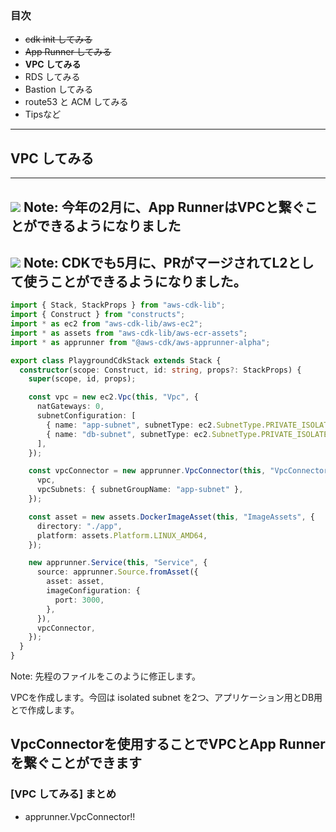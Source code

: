### 目次

- ~~cdk init してみる~~
- ~~App Runner してみる~~
- **VPC してみる**
- RDS してみる
- Bastion してみる
- route53 と ACM してみる
- Tipsなど
---
## VPC してみる
---
![](./assets/press-of-vpc-connector.png) <!-- .element height="500" -->
Note: 今年の2月に、App RunnerはVPCと繋ぐことができるようになりました
---
![](./assets/apprunner-vpc-connect.png) <!-- .element height="600" -->
Note: CDKでも5月に、PRがマージされてL2として使うことができるようになりました。
---
```ts [|3,11-17|19-22,36]
import { Stack, StackProps } from "aws-cdk-lib";
import { Construct } from "constructs";
import * as ec2 from "aws-cdk-lib/aws-ec2";
import * as assets from "aws-cdk-lib/aws-ecr-assets";
import * as apprunner from "@aws-cdk/aws-apprunner-alpha";

export class PlaygroundCdkStack extends Stack {
  constructor(scope: Construct, id: string, props?: StackProps) {
    super(scope, id, props);

    const vpc = new ec2.Vpc(this, "Vpc", {
      natGateways: 0,
      subnetConfiguration: [
        { name: "app-subnet", subnetType: ec2.SubnetType.PRIVATE_ISOLATED },
        { name: "db-subnet", subnetType: ec2.SubnetType.PRIVATE_ISOLATED },
      ],
    });

    const vpcConnector = new apprunner.VpcConnector(this, "VpcConnector", {
      vpc,
      vpcSubnets: { subnetGroupName: "app-subnet" },
    });

    const asset = new assets.DockerImageAsset(this, "ImageAssets", {
      directory: "./app",
      platform: assets.Platform.LINUX_AMD64,
    });

    new apprunner.Service(this, "Service", {
      source: apprunner.Source.fromAsset({
        asset: asset,
        imageConfiguration: {
          port: 3000,
        },
      }),
      vpcConnector,
    });
  }
}
```
Note:
先程のファイルをこのように修正します。

VPCを作成します。今回は isolated subnet を2つ、アプリケーション用とDB用とで作成します。

VpcConnectorを使用することでVPCとApp Runnerを繋ぐことができます
---
### [VPC してみる] まとめ
- apprunner.VpcConnector!!
